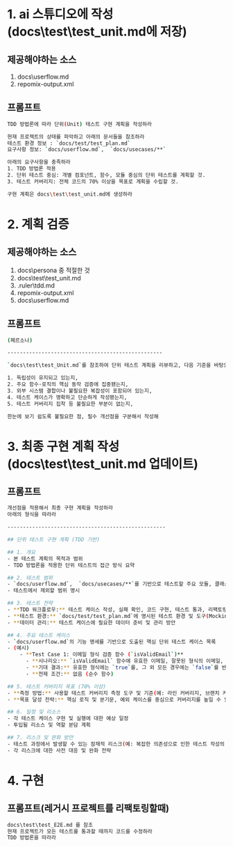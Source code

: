 # 1. ai 스튜디오에 작성 (docs\test\test_unit.md에 저장)

## 제공해야하는 소스
  1. docs\userflow.md
  3. repomix-output.xml

## 프롬프트
```bash
TDD 방법론에 따라 단위(Unit) 테스트 구현 계획을 작성하라

현재 프로젝트의 상태를 파악하고 아래의 문서들을 참조하라
테스트 환경 정보 : `docs/test/test_plan.md`
요구사항 정보: `docs/userflow.md`,  `docs/usecases/**`

아래의 요구사항을 충족하라
1. TDD 방법론 적용
2. 단위 테스트 중심: 개별 컴포넌트, 함수, 모듈 중심의 단위 테스트를 계획할 것.
3. 테스트 커버리지: 전체 코드의 70% 이상을 목표로 계획을 수립할 것.

구현 계획은 docs\test\test_unit.md에 생성하라
```

# 2. 계획 검증

## 제공해야하는 소스
  1. docs\persona 중 적절한 것
  2. docs\test\test_unit.md
  3. .ruler\tdd.md
  4. repomix-output.xml
  5. docs\userflow.md

## 프롬프트
```bash
(페르소나)

--------------------------------------------------

`docs\test\test_Unit.md`를 참조하여 단위 테스트 계획을 리뷰하고, 다음 기준을 바탕으로 간결하게 개선점을 제공해

1. 독립성이 유지되고 있는지,
2. 주요 함수·로직의 핵심 동작 검증에 집중됐는지,
3. 외부 시스템 결합이나 불필요한 복잡성이 포함되어 있는지,
4. 테스트 케이스가 명확하고 단순하게 작성됐는지,
5. 테스트 커버리지 집착 등 불필요한 부분이 없는지,

한눈에 보기 쉽도록 불필요한 점, 필수 개선점을 구분해서 작성해
```

# 3. 최종 구현 계획 작성 (docs\test\test_unit.md 업데이트)

## 프롬프트
```bash
개선점을 적용해서 최종 구현 계획을 작성하라
아래의 형식을 따라라

---------------------------------------------------

## 단위 테스트 구현 계획 (TDD 기반)

## 1. 개요
- 본 테스트 계획의 목적과 범위
- TDD 방법론을 적용한 단위 테스트의 접근 방식 요약

## 2. 테스트 범위
- `docs/userflow.md`,  `docs/usecases/**`를 기반으로 테스트할 주요 모듈, 클래스 및 함수 명시
- 테스트에서 제외할 범위 명시

## 3. 테스트 전략
- **TDD 워크플로우:** 테스트 케이스 작성, 실패 확인, 코드 구현, 테스트 통과, 리팩토링의 구체적인 절차
- **테스트 환경:** `docs/test/test_plan.md`에 명시된 테스트 환경 및 도구(Mocking 라이브러리 포함) 활용 방안
- **데이터 관리:** 테스트 케이스에 필요한 데이터 준비 및 관리 방안

## 4. 주요 테스트 케이스
- `docs/userflow.md`의 기능 명세를 기반으로 도출된 핵심 단위 테스트 케이스 목록
- (예시)
    - **Test Case 1: 이메일 형식 검증 함수 (`isValidEmail`)**
      - **시나리오:** `isValidEmail` 함수에 유효한 이메일, 잘못된 형식의 이메일, null, 빈 문자열 등 다양한 경계값을 입력한다.
      - **기대 결과:** 유효한 형식에는 `true`를, 그 외 모든 경우에는 `false`를 반환한다.
      - **전제 조건:** 없음 (순수 함수)

## 5. 테스트 커버리지 목표 (70% 이상)
- **측정 방법:** 사용할 테스트 커버리지 측정 도구 및 기준(예: 라인 커버리지, 브랜치 커버리지)
- **목표 달성 전략:** 핵심 로직 및 분기문, 예외 케이스를 중심으로 커버리지를 높일 수 있는 구체적인 테스트 작성 계획

## 6. 일정 및 리소스
- 각 테스트 케이스 구현 및 실행에 대한 예상 일정
- 투입될 리소스 및 역할 분담 계획

## 7. 리스크 및 완화 방안
- 테스트 과정에서 발생할 수 있는 잠재적 리스크(예: 복잡한 의존성으로 인한 테스트 작성의 어려움, 리팩토링 시 테스트 코드 유지보수 비용 증가)
- 각 리스크에 대한 사전 대응 및 완화 전략
```

# 4. 구현

## 프롬프트(레거시 프로젝트를 리팩토링할때)

```bash
docs\test\test_E2E.md 를 참조
현재 프로젝트가 모든 테스트를 통과할 때까지 코드를 수정하라
TDD 방법론을 따라라
```